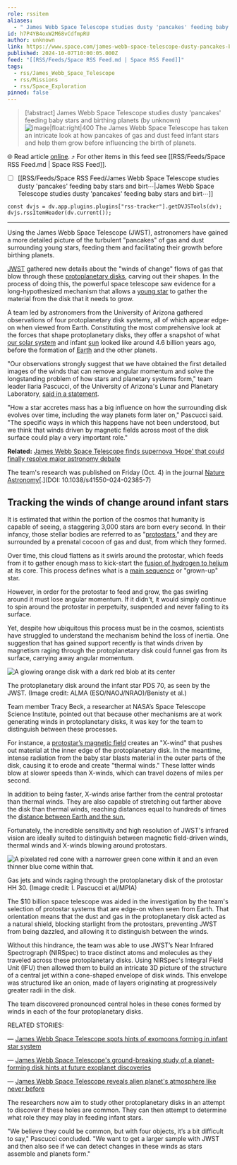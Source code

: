 ```yaml
---
role: rssitem
aliases:
  - " James Webb Space Telescope studies dusty 'pancakes' feeding baby stars and birthing planets "
id: h7P4YB4oxW2M68vCdfmpRU
author: unknown
link: https://www.space.com/james-webb-space-telescope-dusty-pancakes-baby-stars
published: 2024-10-07T10:00:05.000Z
feed: "[[RSS/Feeds/Space RSS Feed.md | Space RSS Feed]]"
tags:
  - rss/James_Webb_Space_Telescope
  - rss/Missions
  - rss/Space_Exploration
pinned: false
---
```


> [!abstract]  James Webb Space Telescope studies dusty 'pancakes' feeding baby stars and birthing planets  (by unknown)
> ![image|float:right|400](https://cdn.mos.cms.futurecdn.net/YXUbhXtGRc5wEoi2vxYLUG.png) The James Webb Space Telescope has taken an intricate look at how pancakes of gas and dust feed infant stars and help them grow before influencing the birth of planets.

🌐 Read article [online](https://www.space.com/james-webb-space-telescope-dusty-pancakes-baby-stars). ⤴ For other items in this feed see [[RSS/Feeds/Space RSS Feed.md | Space RSS Feed]].

- [ ] [[RSS/Feeds/Space RSS Feed/James Webb Space Telescope studies dusty 'pancakes' feeding baby stars and birt⋯|James Webb Space Telescope studies dusty 'pancakes' feeding baby stars and birt⋯]]

~~~dataviewjs
const dvjs = dv.app.plugins.plugins["rss-tracker"].getDVJSTools(dv);
dvjs.rssItemHeader(dv.current());
~~~

- - -

Using the James Webb Space Telescope (JWST), astronomers have gained a more detailed picture of the turbulent "pancakes" of gas and dust surrounding young stars, feeding them and facilitating their growth before birthing planets.

[JWST](https://www.space.com/21925-james-webb-space-telescope-jwst.html) gathered new details about the "winds of change" flows of gas that blow through these [protoplanetary disks](https://www.space.com/8605-solar-system-baby-photos-reveal-planets-form.html), carving out their shapes. In the process of doing this, the powerful space telescope saw evidence for a long-hypothesized mechanism that allows a [young star](https://www.space.com/supersonic-jets-young-star-space-james-webb-space-telescope) to gather the material from the disk that it needs to grow.

A team led by astronomers from the University of Arizona gathered observations of four protoplanetary disk systems, all of which appear edge-on when viewed from Earth. Constituting the most comprehensive look at the forces that shape protoplanetary disks, they offer a snapshot of what [our solar system](https://www.space.com/16080-solar-system-planets.html) and infant [sun](https://www.space.com/58-the-sun-formation-facts-and-characteristics.html) looked like around 4.6 billion years ago, before the formation of [Earth](https://www.space.com/54-earth-history-composition-and-atmosphere.html) and the other planets.

"Our observations strongly suggest that we have obtained the first detailed images of the winds that can remove angular momentum and solve the longstanding problem of how stars and planetary systems form," team leader Ilaria Pascucci, of the University of Arizona's Lunar and Planetary Laboratory, [said in a statement](https://www.mpia.de/news/science/2024-13-jwst-disk-wind). 

"How a star accretes mass has a big influence on how the surrounding disk evolves over time, including the way planets form later on," Pascucci said. "The specific ways in which this happens have not been understood, but we think that winds driven by magnetic fields across most of the disk surface could play a very important role."

**Related:** [James Webb Space Telescope finds supernova 'Hope' that could finally resolve major astronomy debate](https://www.space.com/james-webb-space-telescope-hubble-tension-supernova-hope)

The team's research was published on Friday (Oct. 4) in the journal [Nature Astronomy](https://www.nature.com/articles/s41550-024-02385-7)[.](DOI: 10.1038/s41550-024-02385-7)

## Tracking the winds of change around infant stars

It is estimated that within the portion of the cosmos that humanity is capable of seeing, a staggering 3,000 stars are born every second. In their infancy, those stellar bodies are referred to as "[protostars](https://www.space.com/james-webb-space-telescope-carina-nebula-image-protostars)," and they are surrounded by a prenatal cocoon of gas and dust, from which they formed.

Over time, this cloud flattens as it swirls around the protostar, which feeds from it to gather enough mass to kick-start the [fusion of hydrogen to helium](https://www.space.com/what-is-nuclear-fusion) at its core. This process defines what is a [main sequence](https://www.space.com/22437-main-sequence-star.html) or "grown-up" star.

However, in order for the protostar to feed and grow, the gas swirling around it must lose angular momentum. If it didn't, it would simply continue to spin around the protostar in perpetuity, suspended and never falling to its surface. 

Yet, despite how ubiquitous this process must be in the cosmos, scientists have struggled to understand the mechanism behind the loss of inertia. One suggestion that has gained support recently is that winds driven by magnetism raging through the protoplanetary disk could funnel gas from its surface, carrying away angular momentum. 

![A glowing orange disk with a dark red blob at its center](https://cdn.mos.cms.futurecdn.net/7fJa2go322cxRdJjWVbXPD.png)

The protoplanetary disk around the infant star PDS 70, as seen by the JWST. (Image credit: ALMA (ESO/NAOJ/NRAO)/Benisty et al.)

Team member Tracy Beck, a researcher at NASA’s Space Telescope Science Institute, pointed out that because other mechanisms are at work generating winds in protoplanetary disks, it was key for the team to distinguish between these processes.

For instance, a [protostar’s magnetic field](https://www.space.com/37231-young-star-chaotic-magnetic-field.html) creates an "X-wind" that pushes out material at the inner edge of the protoplanetary disk. In the meantime, intense radiation from the baby star blasts material in the outer parts of the disk, causing it to erode and create "thermal winds." These latter winds blow at slower speeds than X-winds, which can travel dozens of miles per second. 

In addition to being faster, X-winds arise farther from the central protostar than thermal winds. They are also capable of stretching out farther above the disk than thermal winds, reaching distances equal to hundreds of times the [distance between Earth and the sun.](https://www.space.com/17081-how-far-is-earth-from-the-sun.html)

Fortunately, the incredible sensitivity and high resolution of JWST's infrared vision are ideally suited to distinguish between magnetic field-driven winds, thermal winds and X-winds blowing around protostars. 

![A pixelated red cone with a narrower green cone within it and an even thinner blue come within that.](https://cdn.mos.cms.futurecdn.net/wxzKTmHH5FcDBj39QsnRc3.png)

Gas jets and winds raging through the protoplanetary disk of the protostar HH 30. (Image credit: I. Pascucci et al/MPIA)

The $10 billion space telescope was aided in the investigation by the team's selection of protostar systems that are edge-on when seen from Earth. That orientation means that the dust and gas in the protoplanetary disk acted as a natural shield, blocking starlight from the protostars, preventing JWST from being dazzled, and allowing it to distinguish between the winds.

Without this hindrance, the team was able to use JWST’s Near Infrared Spectrograph (NIRSpec) to trace distinct atoms and molecules as they traveled across these protoplanetary disks. Using NIRSpec's Integral Field Unit (IFU) then allowed them to build an intricate 3D picture of the structure of a central jet within a cone-shaped envelope of disk winds. This envelope was structured like an onion, made of layers originating at progressively greater radii in the disk. 

The team discovered pronounced central holes in these cones formed by winds in each of the four protoplanetary disks.

RELATED STORIES:

— [James Webb Space Telescope spots hints of exomoons forming in infant star system](https://www.space.com/james-webb-space-telescope-third-planet-forming-infant-star)

— [James Webb Space Telescope's ground-breaking study of a planet-forming disk hints at future exoplanet discoveries](https://www.space.com/james-webb-photographs-dusty-disk-red-dwarf)

— [James Webb Space Telescope reveals alien planet's atmosphere like never before](https://www.space.com/james-webb-space-telescope-details-exoplanet-atmosphere)

The researchers now aim to study other protoplanetary disks in an attempt to discover if these holes are common. They can then attempt to determine what role they may play in feeding infant stars.

"We believe they could be common, but with four objects, it’s a bit difficult to say," Pascucci concluded. "We want to get a larger sample with JWST and then also see if we can detect changes in these winds as stars assemble and planets form."
